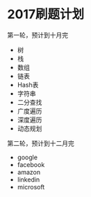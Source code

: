 # 2017刷题计划

第一轮，预计到十月完
 - 树
 - 栈
 - 数组
 - 链表
 - Hash表
 - 字符串 
 - 二分查找
 - 广度遍历
 - 深度遍历
 - 动态规划
 
 第二轮，预计到十二月完
 - google
 - facebook
 - amazon
 - linkedin
 - microsoft